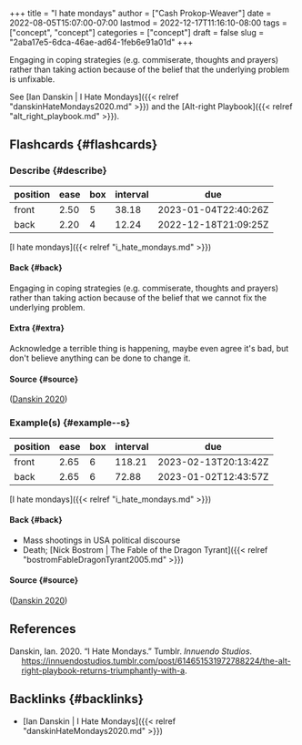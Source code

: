 +++
title = "I hate mondays"
author = ["Cash Prokop-Weaver"]
date = 2022-08-05T15:07:00-07:00
lastmod = 2022-12-17T11:16:10-08:00
tags = ["concept", "concept"]
categories = ["concept"]
draft = false
slug = "2aba17e5-6dca-46ae-ad64-1feb6e91a01d"
+++

Engaging in coping strategies (e.g. commiserate, thoughts and prayers) rather than taking action because of the belief that the underlying problem is unfixable.

See [Ian Danskin | I Hate Mondays]({{< relref "danskinHateMondays2020.md" >}}) and the [Alt-right Playbook]({{< relref "alt_right_playbook.md" >}}).


## Flashcards {#flashcards}


### Describe {#describe}

| position | ease | box | interval | due                  |
|----------|------|-----|----------|----------------------|
| front    | 2.50 | 5   | 38.18    | 2023-01-04T22:40:26Z |
| back     | 2.20 | 4   | 12.24    | 2022-12-18T21:09:25Z |

[I hate mondays]({{< relref "i_hate_mondays.md" >}})


#### Back {#back}

Engaging in coping strategies (e.g. commiserate, thoughts and prayers) rather than taking action because of the belief that we cannot fix the underlying problem.


#### Extra {#extra}

Acknowledge a terrible thing is happening, maybe even agree it's bad, but don't believe anything can be done to change it.


#### Source {#source}

(<a href="#citeproc_bib_item_1">Danskin 2020</a>)


### Example(s) {#example--s}

| position | ease | box | interval | due                  |
|----------|------|-----|----------|----------------------|
| front    | 2.65 | 6   | 118.21   | 2023-02-13T20:13:42Z |
| back     | 2.65 | 6   | 72.88    | 2023-01-02T12:43:57Z |

[I hate mondays]({{< relref "i_hate_mondays.md" >}})


#### Back {#back}

-   Mass shootings in USA political discourse
-   Death; [Nick Bostrom | The Fable of the Dragon Tyrant]({{< relref "bostromFableDragonTyrant2005.md" >}})


#### Source {#source}

(<a href="#citeproc_bib_item_1">Danskin 2020</a>)

## References

<style>.csl-entry{text-indent: -1.5em; margin-left: 1.5em;}</style><div class="csl-bib-body">
  <div class="csl-entry"><a id="citeproc_bib_item_1"></a>Danskin, Ian. 2020. “I Hate Mondays.” Tumblr. <i>Innuendo Studios</i>. <a href="https://innuendostudios.tumblr.com/post/614651531972788224/the-alt-right-playbook-returns-triumphantly-with-a">https://innuendostudios.tumblr.com/post/614651531972788224/the-alt-right-playbook-returns-triumphantly-with-a</a>.</div>
</div>


## Backlinks {#backlinks}

-   [Ian Danskin | I Hate Mondays]({{< relref "danskinHateMondays2020.md" >}})
